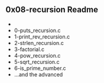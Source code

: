 0x08-recursion Readme
----------------------------
- 
- 0-puts_recursion.c
- 1-print_rev_recursion.c
- 2-strlen_recursion.c
- 3-factorial.c
- 4-pow_recursion.c
- 5-sqrt_recursion.c
- 6-is_prime_number.c
- ...and the advanced

